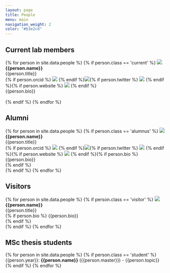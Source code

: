 ```yaml
---
layout: page
title: People
menu: main
navigation_weight: 2
color: "#b3e2cd"
---
```

## Current lab members

{% for person in site.data.people %}
{% if person.class == 'current' %}
<img src="{{site.baseurl}}/assets/{{person.image}}"/><br/>
<b>{{person.name}}</b><br/>
{{person.title}}<br/>{% if person.orcid %}
<a href="{{person.orcid}}"><img src="{{site.baseurl}}/assets/orcid_24x24.gif" /></a>
{% endif %}<a href="mailto:{{person.email}}"><img src="{{site.baseurl}}/assets/ic_email_black_24dp_1x.png" /></a>{% if person.twitter %}
<a href="http://www.twitter.com/{{person.twitter}}"><img src="{{site.baseurl}}/assets/twitter-logo.png" /></a>
{% endif %}{% if person.website %}
<a href="{{person.website}}"><img src="{{site.baseurl}}/assets/ic_link_black_24dp_1x.png" /></a>
{% endif %}<br/>
{{person.bio}}<br/>
<br/>
{% endif %}
{% endfor %}

## Alumni
{% for person in site.data.people %}
{% if person.class == 'alumnus' %}
<img src="{{site.baseurl}}/assets/{{person.image}}"/><br/>
<b>{{person.name}}</b><br/>
{{person.title}}<br/>{% if person.orcid %}
<a href="{{person.orcid}}"><img src="{{site.baseurl}}/assets/orcid_24x24.gif" /></a>
{% endif %}<a href="mailto:{{person.email}}"><img src="{{site.baseurl}}/assets/ic_email_black_24dp_1x.png" /></a>{% if person.twitter %}
<a href="http://www.twitter.com/{{person.twitter}}"><img src="{{site.baseurl}}/assets/twitter-logo.png" /></a>
{% endif %}{% if person.website %}
<a href="{{person.website}}"><img src="{{site.baseurl}}/assets/ic_link_black_24dp_1x.png" /></a>
{% endif %}{% if person.bio %}
{{person.bio}}<br/>
{% endif %}
<br/>
{% endif %}
{% endfor %}

## Visitors
{% for person in site.data.people %}
{% if person.class == 'visitor' %}
<img src="{{site.baseurl}}/assets/{{person.image}}"/><br/>
<b>{{person.name}}</b><br/>
{{person.title}}<br/>
{% if person.bio %}
{{person.bio}}<br/>
{% endif %}
<br/>
{% endif %}
{% endfor %}

## MSc thesis students

{% for person in site.data.people %}
{% if person.class == 'student' %}
{{person.year}}: <b>{{person.name}}</b> ({{person.master}}) - {{person.topic}}
{% endif %}
{% endfor %}
